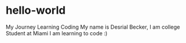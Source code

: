 # hello-world
My Journey Learning Coding
My name is Desrial Becker, I am college Student at Miami
I am learning to code :)
